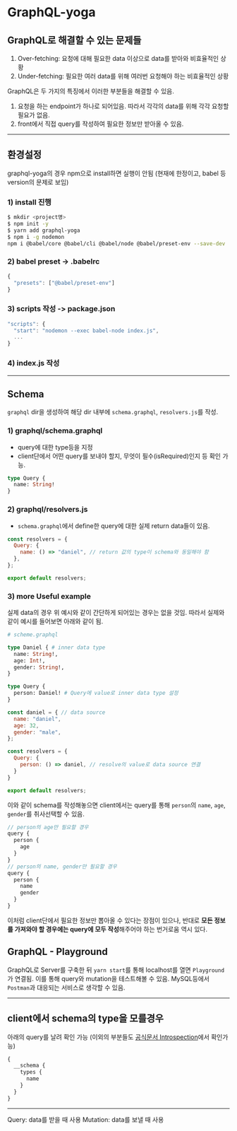 # GraphQL-yoga

## GraphQL로 해결할 수 있는 문제들
  1. Over-fetching: 요청에 대해 필요한 data 이상으로 data를 받아와 비효율적인 상황
  2. Under-fetching: 필요한 여러 data를 위해 여러번 요청해야 하는 비효율적인 상황

GraphQL은 두 가지의 특징에서 이러한 부분들을 해결할 수 있음.
  1. 요청을 하는 endpoint가 하나로 되어있음. 따라서 각각의 data를 위해 각각 요청할 필요가 없음.
  2. front에서 직접 query를 작성하여 필요한 정보만 받아올 수 있음.

---

## 환경설정
graphql-yoga의 경우 npm으로 install하면 실행이 안됨 (현재에 한정이고, babel 등 version의 문제로 보임)

### 1) install 진행
```bash
$ mkdir <project명>
$ npm init -y
$ yarn add graphql-yoga
$ npm i -g nodemon
npm i @babel/core @babel/cli @babel/node @babel/preset-env --save-dev
```
### 2) babel preset -> .babelrc
```javascript
{
  "presets": ["@babel/preset-env"]
}
```
### 3) scripts 작성 -> package.json
```javascript
"scripts": {
  "start": "nodemon --exec babel-node index.js",
  ...
}
```
### 4) index.js 작성

---

## Schema
`graphql` dir을 생성하여 해당 dir 내부에 `schema.graphql`, `resolvers.js`를 작성.

### 1) graphql/schema.graphql
  - query에 대한 type등을 지정
  - client단에서 어떤 query를 보내야 할지, 무엇이 필수(isRequired)인지 등 확인 가능.
```graphql
type Query {
  name: String!
}
```

### 2) graphql/resolvers.js
  - `schema.graphql`에서 define한 query에 대한 실제 return data들이 있음.
```javascript
const resolvers = {
  Query: {
    name: () => "daniel", // return 값의 type이 schema와 동일해야 함
  },
};

export default resolvers;
```

### 3) more Useful example
실제 data의 경우 위 예시와 같이 간단하게 되어있는 경우는 없을 것임. 따라서 실제와 같이 예시를 들어보면 아래와 같이 됨.

```graphql
# scheme.graphql

type Daniel { # inner data type
  name: String!,
  age: Int!,
  gender: String!,
}

type Query {
  person: Daniel! # Query에 value로 inner data type 설정
}
```

```javascript
const daniel = { // data source
  name: "daniel",
  age: 32,
  gender: "male",
};

const resolvers = {
  Query: {
    person: () => daniel, // resolve의 value로 data source 연결
  }
}

export default resolvers;
```

이와 같이 schema를 작성해놓으면 client에서는 query를 통해 `person`의 `name`, `age`, `gender`를 취사선택할 수 있음.

```javascript
// person의 age만 필요할 경우
query {
  person {
    age
  }
}
// person의 name, gender만 필요할 경우
query {
  person {
    name
    gender
  }
}
```

이처럼 client단에서 필요한 정보만 뽑아올 수 있다는 장점이 있으나, 반대로 **모든 정보를 가져와야 할 경우에는 query에 모두 작성**해주어야 하는 번거로움 역시 있다.

## GraphQL - Playground
GraphQL로 Server를 구축한 뒤 `yarn start`를 통해 localhost를 열면 `Playground`가 연결됨. 이를 통해 query와 mutation을 테스트해볼 수 있음. MySQL등에서 `Postman`과 대응되는 서비스로 생각할 수 있음.

---

## client에서 schema의 type을 모를경우
아래의 query를 날려 확인 가능
(이외의 부분들도 [공식문서 Introspection](https://graphql.org/learn/introspection/)에서 확인가능)

```javascript
{
  __schema {
    types {
      name
    }
  }
}
```

---



Query: data를 받을 때 사용
Mutation: data를 보낼 때 사용
